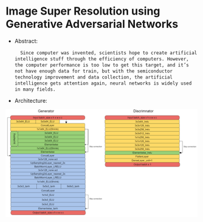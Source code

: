 # Image Super Resolution using Generative Adversarial Networks

* Abstract:

		Since computer was invented, scientists hope to create artificial intelligence stuff through the efficiency of computers. However, the computer performance is too low to get this target, and it’s not have enough data for train, but with the semiconductor technology improvement and data collection, the artificial intelligence gets attention again, neural networks is widely used in many fields.	


* Architecture:

![Alt text](/img/ESRGAN2m.png)


